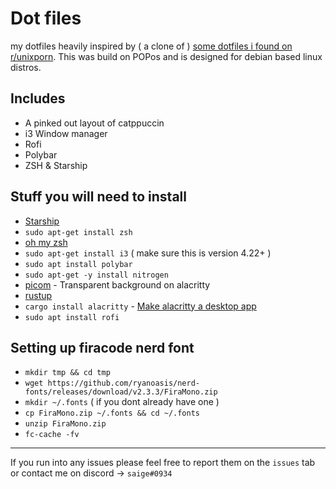 # Dot files

my dotfiles heavily inspired by ( a clone of ) [some dotfiles i found on r/unixporn](https://www.reddit.com/r/unixporn/comments/108amd2/i3gaps_eimiko_on_lesbian_debian_linux/). This was build on POPos and is designed for debian based linux distros.

## Includes

- A pinked out layout of catppuccin
- i3 Window manager
- Rofi 
- Polybar
- ZSH & Starship


## Stuff you will need to install

- [Starship](https://starship.rs/guide/#%F0%9F%9A%80-installation) 
- `sudo apt-get install zsh`
- [oh my zsh](https://ohmyz.sh/)
- `sudo apt-get install i3` ( make sure this is version 4.22+ )
- `sudo apt install polybar`
- `sudo apt-get -y install nitrogen`
- [picom](https://github.com/yshui/picom) - Transparent background on alacritty
- [rustup](https://rustup.rs/)
- `cargo install alacritty` - [Make alacritty a desktop app](https://github.com/alacritty/alacritty/blob/master/INSTALL.md#post-build)
- `sudo apt install rofi`


## Setting up firacode nerd font

- `mkdir tmp && cd tmp`
- `wget https://github.com/ryanoasis/nerd-fonts/releases/download/v2.3.3/FiraMono.zip` 
- `mkdir ~/.fonts` ( if you dont already have one )
- `cp FiraMono.zip ~/.fonts && cd ~/.fonts`
- `unzip FiraMono.zip`
- `fc-cache -fv`


---

If you run into any issues please feel free to report them on the `issues` tab or contact me on discord -> `saige#0934`
